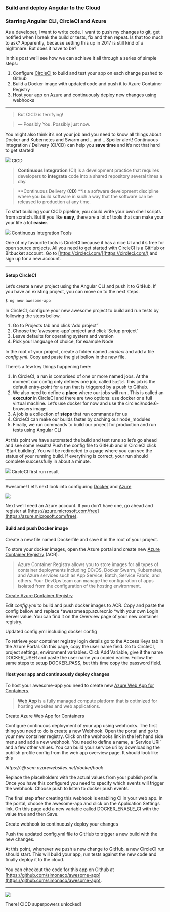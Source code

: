 ### Build and deploy Angular to the Cloud 

### Starring Angular CLI, CircleCI and Azure

As a developer, I want to write code. I want to push my changes to git, get
notified when I break the build or tests, fix and then repeat. Is that too much
to ask? Apparently, because setting this up in 2017 is still kind of a
nightmare. But does it have to be? 

In this post we’ll see how we can achieve it all through a series of simple
steps:

1.  Configure [CircleCI](http://circleci.com) to build and test your app on each
change pushed to Github
1.  Build a Docker image with updated code and push it to Azure Container Registry
1.  Host your app on Azure and continuously deploy new changes using webhooks

*****

> But CICD is terrifying!

> — Possibly You. Possibly just now.

You might also think it’s not your job and you need to know all things about
Docker and Kubernetes and Swarm and .. and .. Spoiler alert! Continuous
Integration / Delivery (CI/CD) can help you **save time** and it’s not that hard
to get started!

![](https://cdn-images-1.medium.com/max/1600/1*JduUEwnZ8rru_y0wFScFaA.png)
<span class="figcaption_hack">CICD</span>

> **Continuous Integration** (CI) is a development practice that requires
> developers to **integrate** code into a shared repository several times a day.

> **Continuous Delivery **(CD)** **is a software development discipline where you
> build software in such a way that the software can be released to production at
any time.

To start building your CICD pipeline, you could write your own shell scripts
from scratch. But if you like **easy**, there are a lot of tools that can make
your your life a lot **easier**.

![](https://cdn-images-1.medium.com/max/1600/1*e7Pz5PJ7hryOYD15QQ4TUg.png)
<span class="figcaption_hack">Continuous Integration Tools</span>

One of my favourite tools is CircleCI because it has a nice UI and it’s free for
open source projects. All you need to get started with CircleCI is a GitHub or
Bitbucket account. Go to [https://circleci.com/](https://circleci.com/) and sign
up for a new account.

*****

#### Setup CircleCI 

Let’s create a new project using the Angular CLI and push it to GitHub. If you
have an existing project, you can move on to the next steps.

    $ ng new awesome-app

In CircleCI, configure your new awesome project to build and run tests by
following the steps bellow.

1.  Go to Projects tab and click ‘Add project”
1.  Choose the ‘awesome-app’ project and click ‘Setup project’
1.  Leave defaults for operating system and version 
1.  Pick your language of choice, for example Node

In the root of your project, create a folder named *.circleci* and add a file
*config.yml*. Copy and paste the gist bellow in the new file.

<script src="https://gist.github.com/simonaco/6069d5ae2be3f9944a5872a6ada6add6.js"></script>

There’s a few key things happening here:

1.  In CircleCI, a run is comprised of one or more named jobs. At the moment our
config only defines one job, called `build`. This job is the default entry-point
for a run that is triggered by a push to Github.
1.  We also need to define a **place** where our jobs will run . This is called an
**executor** in CircleCI and there are two options: use docker or a full virtual
machine. Let’s use docker for now and use the circleci/node:6-browsers image.
1.  A job is a collection of **steps** that run commands for us
1.  CircleCI can make our builds faster by caching our node_modules
1.  Finally, we run commands to build our project for production and run tests using
Angular CLI

At this point we have automated the build and test runs so let’s go ahead and
see some results! Push the config file to GitHub and in CircleCI click ‘Start
building’. You will be redirected to a page where you can see the status of your
running build. If everything is correct, your run should complete successfully
in about a minute.

![](https://cdn-images-1.medium.com/max/1600/1*KKYq81wBfbgi-8bfcq__GQ.png)
<span class="figcaption_hack">CircleCI first run result</span>

*****

Awesome! Let’s next look into configuring [Docker](https://www.docker.com/) and
[Azure](https://aka.ms/K8ktki)

![](https://cdn-images-1.medium.com/max/1600/1*H--QYmkysfKP7KN0r4KcTA.png)

Next we’ll need an Azure account. If you don’t have one, go ahead and register
at [https://azure.microsoft.com/free](https://azure.microsoft.com/free). 

#### Build and push Docker image

Create a new file named Dockerfile and save it in the root of your project.
<script src="https://gist.github.com/simonaco/f32ecfdbabbc016efa60cb963b04dff8.js"></script>

To store your docker images, open the Azure portal and create new [Azure
Container Registry](https://aka.ms/Bbq47b) (ACR).

> Azure Container Registry allows you to store images for all types of container
> deployments including DC/OS, Docker Swarm, Kubernetes, and Azure services such
as App Service, Batch, Service Fabric, and others. Your DevOps team can manage
the configuration of apps isolated from the configuration of the hosting
environment.

[Create Azure Container Registry](https://youtu.be/fGhhEQzeksI)

Edit *config.yml* to build and push docker images to ACR. Copy and paste the
config bellow and replace *awesomeapp.azurecr.io *with your own Login Server
value. You can find it on the Overview page of your new container registry.

<script src="https://gist.github.com/simonaco/89fd1b6922675c7fb18a2b4b1af0609a.js"></script>
<span class="figcaption_hack">Updated config.yml including docker config</span>

To retrieve your container registry login details go to the Access Keys tab in
the Azure Portal. On this page, copy the user name field. Go to CircleCI,
project settings, environment variables. Click Add Variable, give it the name
DOCKER_USER and paste the user name you copied earlier. Follow the same steps to
setup DOCKER_PASS, but this time copy the password field.

#### Host your app and continuously deploy changes

To host your awesome-app you need to create new [Azure Web App for
Containers](https://aka.ms/Bmrs81). 

> [Web
> App](https://docs.microsoft.com/en-us/azure/app-service/app-service-web-overview)
is a fully managed compute platform that is optimized for hosting websites and
web applications.

<span class="figcaption_hack">Create Azure Web App for Containers</span>

Configure continuous deployment of your app using webhooks. The first thing you
need to do is create a new Webhook. Open the portal and go to your new container
registry. Click on the webhooks link in the left hand side menu and add a new
webhook. You need to define a name, a ‘Service URI’ and a few other values. You
can build your service uri by downloading the publish profile config from the
web app overview page. It should look like this

*https://<userName>:<userPwd>@<msDeploySite>.scm.azurewebsites.net/docker/hook*

Replace the placeholders with the actual values from your publish profile. Once
you have this configured you need to specify which events will trigger the
webhook. Choose push to listen to docker push events.

The final step after creating this webhook is enabling CI in your web app. In
the portal, choose the awesome-app and click on the Application Settings link.
On this page add a new variable called DOCKER_ENABLE_CI with the value true and
then Save.

<span class="figcaption_hack">Create webhook to continuously deploy your changes</span>

Push the updated config.yml file to GitHub to trigger a new build with the new
changes. 

At this point, whenever we push a new change to GitHub, a new CircleCI run
should start. This will build your app, run tests against the new code and
finally deploy it to the cloud.

You can checkout the code for this app on Github at
[https://github.com/simonaco/awesome-app](https://github.com/simonaco/awesome-app).

*****

![](https://cdn-images-1.medium.com/max/1600/1*kpKg54C0HjOSE3Nucuuydw.jpeg)

There! CICD superpowers unlocked!
